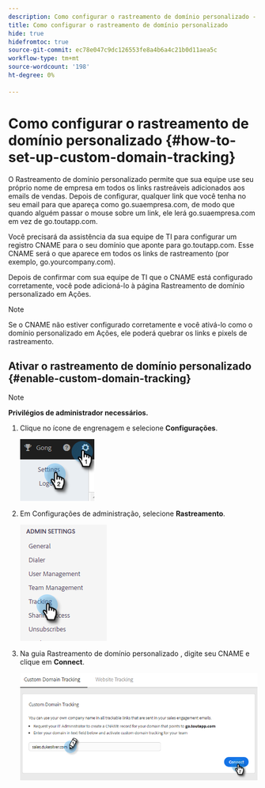 ```yaml
---
description: Como configurar o rastreamento de domínio personalizado - Documentos do Marketo - Documentação do produto
title: Como configurar o rastreamento de domínio personalizado
hide: true
hidefromtoc: true
source-git-commit: ec78e047c9dc126553fe8a4b6a4c21b0d11aea5c
workflow-type: tm+mt
source-wordcount: '198'
ht-degree: 0%

---
```


# Como configurar o rastreamento de domínio personalizado {#how-to-set-up-custom-domain-tracking}

O Rastreamento de domínio personalizado permite que sua equipe use seu próprio nome de empresa em todos os links rastreáveis adicionados aos emails de vendas. Depois de configurar,  qualquer link que você tenha no seu email para que apareça como go.suaempresa.com, de modo que quando alguém passar o mouse sobre um link, ele lerá go.suaempresa.com em vez de go.toutapp.com.

Você precisará da assistência da sua equipe de TI para configurar um registro CNAME para o seu domínio que aponte para go.toutapp.com. Esse CNAME será o que aparece em todos os links de rastreamento (por exemplo, go.yourcompany.com).

Depois de confirmar com sua equipe de TI que o CNAME está configurado corretamente, você pode adicioná-lo à página Rastreamento de domínio personalizado em Ações.

>[!NOTE]
>
>Se o CNAME não estiver configurado corretamente e você ativá-lo como o domínio personalizado em Ações, ele poderá quebrar os links e pixels de rastreamento.

## Ativar o rastreamento de domínio personalizado {#enable-custom-domain-tracking}

>[!NOTE]
>
>**Privilégios de administrador necessários.**

1. Clique no ícone de engrenagem e selecione **Configurações**.

   ![](assets/how-to-set-up-custom-domain-tracking-1.png)

1. Em Configurações de administração, selecione **Rastreamento**.

   ![](assets/how-to-set-up-custom-domain-tracking-2.png)

1. Na guia Rastreamento de domínio personalizado , digite seu CNAME e clique em **Connect**.

   ![](assets/how-to-set-up-custom-domain-tracking-3.png)
